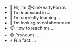 - 👋 Hi, I’m @KimHeartyPorras
- 👀 I’m interested in ...
- 🌱 I’m currently learning ...
- 💞️ I’m looking to collaborate on ...
- 📫 How to reach me ...
- 😄 Pronouns: ...
- ⚡ Fun fact: ...

<!---
KimHeartyPorras/KimHeartyPorras is a ✨ special ✨ repository because its `README.md` (this file) appears on your GitHub profile.
You can click the Preview link to take a look at your changes.
--->
